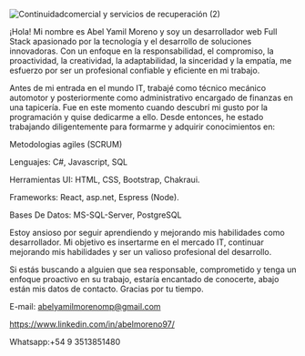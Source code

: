 
![Continuidadcomercial y servicios de recuperación (2)](https://github.com/Abelmoreno97/Abelmoreno97/assets/113840807/bf4c74fa-c839-4551-ab6e-25a2cc2cf0b7)

¡Hola! Mi nombre es Abel Yamil Moreno y soy un desarrollador web Full Stack apasionado por la tecnología y el desarrollo de soluciones innovadoras. Con un enfoque en la responsabilidad, el compromiso, la proactividad, la creatividad, la adaptabilidad, la sinceridad y la empatía, me esfuerzo por ser un profesional confiable y eficiente en mi trabajo.

Antes de mi entrada en el mundo IT, trabajé como técnico mecánico automotor y posteriormente como administrativo encargado de finanzas en una tapicería. Fue en este momento cuando descubrí mi gusto por la programación y quise dedicarme a ello. Desde entonces, he estado trabajando diligentemente para formarme y adquirir conocimientos en:


Metodologias agiles (SCRUM)

Lenguajes: C#, Javascript, SQL

Herramientas UI: HTML, CSS, Bootstrap, Chakraui.

Frameworks: React, asp.net, Espress (Node).

Bases De Datos: MS-SQL-Server, PostgreSQL

 
Estoy ansioso por seguir aprendiendo y mejorando mis habilidades como desarrollador. Mi objetivo es insertarme en el mercado IT, continuar mejorando mis habilidades y ser un valioso profesional del desarrollo.

Si estás buscando a alguien que sea responsable, comprometido y tenga un enfoque proactivo en su trabajo, estaría encantado de conocerte, abajo están mis datos de contacto. Gracias por tu tiempo.

E-mail: abelyamilmorenomp@gmail.com

https://www.linkedin.com/in/abelmoreno97/

Whatsapp:+54 9 3513851480
